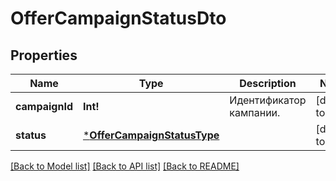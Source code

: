 # OfferCampaignStatusDto

## Properties
Name | Type | Description | Notes
------------ | ------------- | ------------- | -------------
**campaignId** | **Int!** | Идентификатор кампании.  | [default to null]
**status** | [***OfferCampaignStatusType**](OfferCampaignStatusType.md) |  | [default to null]

[[Back to Model list]](../README.md#documentation-for-models) [[Back to API list]](../README.md#documentation-for-api-endpoints) [[Back to README]](../README.md)


